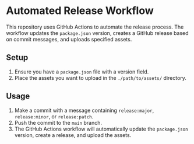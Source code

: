 # Automated Release Workflow

This repository uses GitHub Actions to automate the release process. The workflow updates the `package.json` version, creates a GitHub release based on commit messages, and uploads specified assets.

## Setup

1. Ensure you have a `package.json` file with a version field.
2. Place the assets you want to upload in the `./path/to/assets/` directory.

## Usage

1. Make a commit with a message containing `release:major`, `release:minor`, or `release:patch`.
2. Push the commit to the `main` branch.
3. The GitHub Actions workflow will automatically update the `package.json` version, create a release, and upload the assets.

